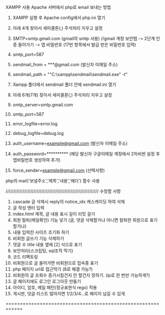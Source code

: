 XAMPP 사용
Apache 서버에서 php로 email 보내는 방법

1. XAMPP 실행 후 Apache config에서 php.ini 열기
2. 아래 4개 찾아서 세미콜론(;) 주석처리 지우고 설정
   
4. SMTP=smtp.gmail.com (gmail의 smtp 사용) //gmail 계정 보안탭 -> 2단계 인증 들어가기 -> 앱 비밀번호 (17번 항목에서 발급 받은 비밀번호 입력)
5. smtp_port=587
6. sendmail_from = ***@gmail.com (발신자 이메일 주소)
7. sendmail_path = "\"C:\xampp\sendmail\sendmail.exe\" -t"


   
9. Xampp 폴더에서 sendmail 폴더 안에 sendmail.ini 열기
10. 아래 6개(7개) 찾아서 세미콜론(;) 주석처리 지우고 설정

12. smtp_server=smtp.gmail.com
13. smtp_port=587
14. error_logfile=error.log
15. debug_logfile=debug.log
16. auth_username=example@gmail.com  (발신자 이메일 주소)
17. auth_password=**********  (해당 발신자 구글이메일 계정에서 2차비번 설정 후 앱비밀번호 생성하여 추가)
18. force_sender=example@gmail.com  (선택사항)



php의 mail('보낼주소','제목','내용','헤더') 함수 사용





////////////////////////////////////////////////////////////
수정할 사항

1. cascade 글 삭제시 reply의 notice_idx 캐스캐이딩 하여 삭제
 2. 글 작성 엔터 입력 
3. index.html 제목, 글 내용 표시 길이 리밋 걸기 
4. 회원 탈퇴(메일확인) 기능 넣기 (글, 댓글 삭제할거냐 아니면 탈퇴한 회원으로 표기할거냐) 
5. 내용 입력칸 사이즈 초기화 하기 
6. 비회원 글쓰기 기능 삭제하기 
7. 댓글 수 title 내용 옆에 [2] 식으로 표기
 8. 보안처리(스크립팅, sql조작 막기)
 9. 코드 리팩토링 
10. 비회원으로 글 들어가면 비회원으로 접속중 표기 
11. php 페이지 url로 접근막기 (8로 해결 가능?) 
12. 비회원의 글 조회수 증가시킬건지 안 할건지 정하기. (ip로 한 번만 가능하게?) 
13. 글 페이지에도 로그인 로그아웃 만들기 
14. 아이디, 암호, 메일 패턴(정규표현식 regx) 적용 
15. 게시판, 덧글 리스트 많아지면 1/2/3/4...로 페이지 넘길 수 있게


============================================================
